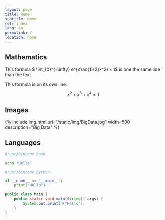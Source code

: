 ```yaml
---
layout: page
title: Home
subtitle: Home
ref: index
lang: en
permalink: /
location: home
---
```


Mathematics
-----------

This formula $ \int_{0}^{+\infty} e^{\frac{1}{2}x^2} = 1$ is one the same line than the text.

This formula is on its own line:

$$ x^2 + x^3 + x^4 = 1$$

Images
------

{% include img.html url="/static/img/BigData.jpg" width=500 description="Big Data" %}

Languages
---------


~~~  bash
#/usr/bin/env bash

echo "Hello"
~~~

~~~  python
#/usr/bin/env python

if __name__ == '__main__':
    print("Hello")
~~~

~~~  java
public class Main {
	public static void main(String[] args) {
		System.out.println("Hello");
	}
}
~~~
